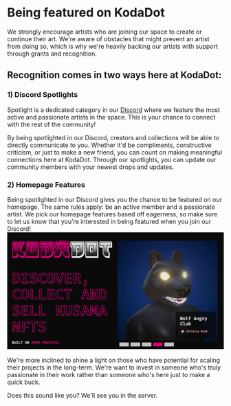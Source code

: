 # Being featured on KodaDot
We strongly encourage artists who are joining our space to create or continue their art. We're aware of obstacles that might prevent an artist from doing so, which is why we're heavily backing our artists with support through grants and recognition.

## Recognition comes in two ways here at KodaDot:

### 1) Discord Spotlights
Spotlight is a dedicated category in our [Discord](https://discord.gg/kodadot) where we feature the most active and passionate artists in the space. This is your chance to connect with the rest of the community! 

By being spotlighted in our Discord, creators and collections will be able to directly communicate to you. Whether it'd be compliments, constructive criticism, or just to make a new friend, you can count on making meaningful connections here at KodaDot. Through our spotlights, you can update our community members with your newest drops and updates.


### 2) Homepage Features
Being spotlighted in our Discord gives you the chance to be featured on our homepage. The same rules apply: be an active member and a passionate artist. We pick our homepage features based off eagerness, so make sure to let us know that you're interested in being featured when you join our Discord!
 ![spotlight](./assets/get-featured/spotlight.png)


We're more inclined to shine a light on those who have potential for scaling their projects in the long-term. We're want to invest in someone who's truly passionate in their work rather than someone who's here just to make a quick buck. 

Does this sound like you? We'll see you in the server.
